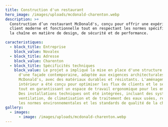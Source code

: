 ```yaml
---
title: Construction d'un restaurant
hero_image: /images/uploads/mcdonald-charenton.webp
description: >+
  Construction d’un restaurant McDonald's, conçu pour offrir une expérience
  client moderne et fonctionnelle tout en respectant les normes spécifiques de
  la chaîne en matière de design, de sécurité et de performance.

caracteristiques:
  - block_title: Entreprise
    block_value: Novalex
  - block_title: Adresse
    block_value: Charenton
  - block_title: Spécificités techniques
    block_value: Le projet a impliqué la mise en place d'une structure robuste et
      d'une façade contemporaine, adaptée aux exigences architecturales de
      McDonald's, avec des matériaux durables et résistants. L'aménagement
      intérieur a été conçu pour optimiser les flux de clients et le service,
      tout en garantissant un espace de travail ergonomique pour les employés.
      Des installations techniques ont été intégrées, incluant des systèmes de
      ventilation, de climatisation et de traitement des eaux usées, respectant
      les normes environnementales et les standards de qualité de la chaîne.
gallery:
  - images:
      - image: /images/uploads/mcdonald-charenton.webp
---
```

